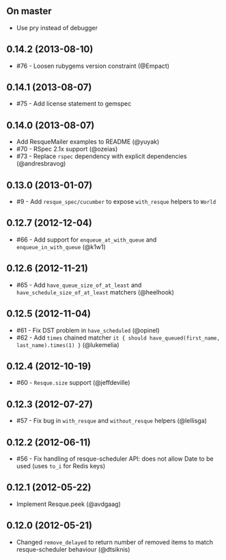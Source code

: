 ## On master

* Use pry instead of debugger

## 0.14.2 (2013-08-10)

* #76 - Loosen rubygems version constraint (@Empact)

## 0.14.1 (2013-08-07)

* #75 - Add license statement to gemspec

## 0.14.0 (2013-08-07)

* Add ResqueMailer examples to README (@yuyak)
* #70 - RSpec 2.1x support (@ozeias)
* #73 - Replace `rspec` dependency with explicit dependencies (@andresbravog)

## 0.13.0 (2013-01-07)

* #9 - Add `resque_spec/cucumber` to expose `with_resque` helpers to `World`

## 0.12.7 (2012-12-04)

* #66 - Add support for `enqueue_at_with_queue` and `enqueue_in_with_queue` (@k1w1)

## 0.12.6 (2012-11-21)

* #65 - Add `have_queue_size_of_at_least` and `have_schedule_size_of_at_least` matchers (@heelhook)

## 0.12.5 (2012-11-04)

* #61 - Fix DST problem in `have_scheduled` (@opinel)
* #62 - Add `times` chained matcher `it { should have_queued(first_name, last_name).times(1) }` (@lukemelia)

## 0.12.4 (2012-10-19)

* #60 - `Resque.size` support (@jeffdeville)

## 0.12.3 (2012-07-27)

* #57 - Fix bug in `with_resque` and `without_resque` helpers (@lellisga)

## 0.12.2 (2012-06-11)

* #56 - Fix handling of resque-scheduler API: does not allow Date to be used (uses `to_i` for Redis keys)

## 0.12.1 (2012-05-22)

* Implement Resque.peek (@avdgaag)

## 0.12.0 (2012-05-21)

* Changed `remove_delayed` to return number of removed items to match resque-scheduler behaviour (@dtsiknis)
